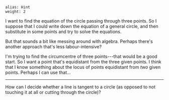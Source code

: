````
alias: Hint
weight: 2
````

<div class="chalk">
I want to find the equation of the circle passing through three points.  So I suppose that I could write down the equation of a general circle, and then substitute in some points and try to solve the equations.

But that sounds a bit like messing around with algebra.  Perhaps there's another approach that's less labour-intensive?

I'm trying to find the circumcentre of three points---that would be a good start.  So I want a point that's equidistant from the three given points.  I think that I know something about the locus of points equidistant from _two_ given points.  Perhaps I can use that...
</div>

* * *

<div class="chalk">
How can I decide whether a line is tangent to a circle (as opposed to not touching it at all or cutting through the circle)?
</div>